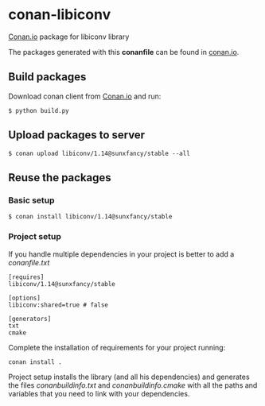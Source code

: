 
# conan-libiconv

[Conan.io](https://conan.io) package for libiconv library

The packages generated with this **conanfile** can be found in [conan.io](https://conan.io/source/libiconv/1.14/sunxfancy/stable).

## Build packages

Download conan client from [Conan.io](https://conan.io) and run:

    $ python build.py
    
## Upload packages to server

    $ conan upload libiconv/1.14@sunxfancy/stable --all
    
## Reuse the packages

### Basic setup

    $ conan install libiconv/1.14@sunxfancy/stable
    
### Project setup

If you handle multiple dependencies in your project is better to add a *conanfile.txt*
    
    [requires]
    libiconv/1.14@sunxfancy/stable

    [options]
    libiconv:shared=true # false
    
    [generators]
    txt
    cmake

Complete the installation of requirements for your project running:</small></span>

    conan install . 

Project setup installs the library (and all his dependencies) and generates the files *conanbuildinfo.txt* and *conanbuildinfo.cmake* with all the paths and variables that you need to link with your dependencies.
